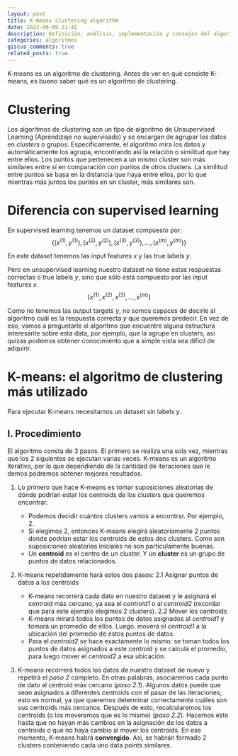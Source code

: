 ```yaml
---
layout: post
title: K-means clustering algorithm
date: 2023-06-09 21:41
description: Definición, análisis, implementación y consejos del algoritmo K-means
categories: algoritmos
giscus_comments: true
related_posts: true
---
```



K-means es un algoritmo de clustering. Antes de ver en qué consiste K-means, es bueno saber qué es un algoritmo de clustering.

# Clustering
Los algoritmos de clustering son un tipo de algoritmo de Unsupervised Learning (Aprendizaje no supervisado) y se encargan de agrupar los datos en *clusters* o grupos. Específicamente, el algoritmo mira los datos y automáticamente los agrupa, encontrando así la relación o similitud que hay entre ellos. Los puntos que pertenecen a un mismo cluster son más similares entre sí en comparación con puntos de otros clusters. La similitud entre puntos se basa en la distancia que haya entre ellos, por lo que mientras más juntos los puntos en un cluster, más similares son. 

# Diferencia con supervised learning
En supervised learning tenemos un dataset compuesto por:
$$
\{(x^{(1)},y^{(1)}), (x^{(2)},y^{(2)}), (x^{(3)},y^{(3)}), ..., (x^{(m)},y^{(m)})
\}
$$

En este dataset tenemos las input features $x$ y las true labels $y$.

Pero en unsupervised learning nuestro dataset no tiene estas respuestas correctas o true labels $y$, sino que sólo está compuesto por las input features $x$.
$$
\{x^{(1)}, x^{(2)}, x^{(3)}, ..., x^{(m)}
\}
$$

Como no tenemos las output targets $y$, no somos capaces de decirle al algoritmo cuál es la respuesta correcta $y$ que queremos predecir. En vez de eso, vamos a preguntarle al algoritmo que encuentre alguna estructura interesante sobre esta data, por ejemplo, que la agrupe en clusters, así quizas podemos obtener conocimiento que a simple vista sea difícil de adquirir.

# K-means: el algoritmo de clustering más utilizado
Para ejecutar K-means necesitamos un dataset sin labels $y$.

## I. Procedimiento
El algoritmo consta de 3 pasos. El primero se realiza una sola vez, mientras que los 2 siguientes se ejecutan varias veces. K-means es un algoritmo iterativo, por lo que dependiendo de la cantidad de iteraciones que le demos podremos obtener mejores resultados.

1. Lo primero que hace K-means es tomar suposiciones aleatorias de dónde podrían estar los centroids de los clusters que queremos encontrar.
    - Podemos decidir cuántos clusters vamos a encontrar. Por ejemplo, 2.
    - Si elegimos 2, entonces K-means elegirá aleatoriamente 2 puntos donde podrían estar los centroids de estos dos clusters. Como son suposiciones aleatorias iniciales no son particulamente buenas.
    - Un **centroid** es el centro de un cluster. Y un **cluster** es un grupo de puntos de datos relacionados.

2. K-means repetidamente hará estos dos pasos:
    2.1 Asignar puntos de datos a los centroids
    - K-means recorrerá cada dato en nuestro dataset y le asignará el centroid más cercano, ya sea el *centroid1* o al *centroid2* (recordar que para este ejemplo elegimos 2 clusters).
    2.2 Mover los centroids
    - K-means mirará todos los puntos de datos asignados al *centroid1* y tomará un promedio de ellos. Luego, moverá el *centroid1* a la ubicación del promedio de estos puntos de datos.
    - Para el *centroid2* se hace exactamente lo mismo: se toman todos los puntos de datos asignados a este centroid y se calcula el promedio, para luego mover el *centroid2* a esa ubicación.

3. K-means recorrerá todos los datos de nuestro dataset de nuevo y repetirá el *paso 2* completo. En otras palabras, asociaremos cada punto de dato al centroid más cercano (*paso 2.1*). Algunos datos puede que sean asignados a diferentes centroids con el pasar de las iteraciones, esto es normal, ya que queremos determinar correctamente cuáles son sus centroids más cercanos. Después de esto, recalcularemos los centroids (o los moveremos que es lo mismo) (*paso 2.2*). Hacemos esto hasta que no hayan más cambios en la asignación de los datos a centroids o que no haya cambio al mover los centroids. En ese momento, K-means habrá **convergido**. Así, se habrán formado 2 clusters conteniendo cada uno data points similares.



